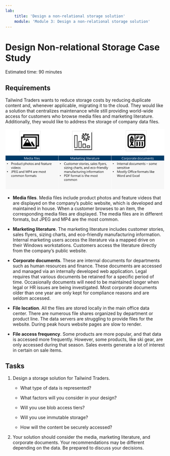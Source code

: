 ```yaml
---
lab:
    title: 'Design a non-relational storage solution'
    module: 'Module 3: Design a non-relational storage solution'
---
```

# Design Non-relational Storage Case Study

Estimated time: 90 minutes

## Requirements

Tailwind Traders wants to reduce storage costs by reducing duplicate content and, whenever applicable, migrating it to the cloud. They would like a solution that centralizes maintenance while still providing world-wide access for customers who browse media files and marketing literature. Additionally, they would like to address the storage of company data files. 

![Non-relational storage architecture](media/Nonrelational%20storage.png)

 

* **Media files**. Media files include product photos and feature videos that are displayed on the company’s public website, which is developed and maintained in house. When a customer browses to an item, the corresponding media files are displayed. The media files are in different formats, but JPEG and MP4 are the most common. 

* **Marketing literature**. The marketing literature includes customer stories, sales flyers, sizing charts, and eco-friendly manufacturing information. Internal marketing users access the literature via a mapped drive on their Windows workstations. Customers access the literature directly from the company’s public website.

* **Corporate documents**. These are internal documents for departments such as human resources and finance. These documents are accessed and managed via an internally developed web application. Legal requires that various documents be retained for a specific period of time. Occasionally documents will need to be maintained longer when legal or HR issues are being investigated. Most corporate documents older than one year are only kept for compliance reasons and are seldom accessed.

* **File location**. All the files are stored locally in the main office data center. There are numerous file shares organized by department or product line. The data servers are struggling to provide files for the website. During peak hours website pages are slow to render. 

* **File access frequency**. Some products are more popular, and that data is accessed more frequently. However, some products, like ski gear, are only accessed during that season. Sales events generate a lot of interest in certain on sale items. 

## Tasks

1. Design a storage solution for Tailwind Traders. 

      * What type of data is represented? 

      * What factors will you consider in your design?

      * Will you use blob access tiers?

      * Will you use immutable storage?

      * How will the content be securely accessed?

2.  Your solution should consider the media, marketing literature, and corporate documents. Your recommendations may be different depending on the data. Be prepared to discuss your decisions. 
